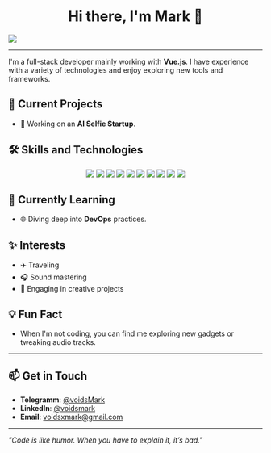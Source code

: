 <h1 align="center">Hi there, I'm Mark 👋</h1>

<p>
  <img src="https://readme-typing-svg.herokuapp.com?color=%2336BCF7&lines=Full-stack+Developer;Passionate+about+Vue.js+%26+Go;Always+Learning+New+Things">
</p>

---

<!-- <p align="center"> -->
<!--   <a href="https://github.com/voidsMark">
    <img src="https://img.shields.io/github/followers/voidsMark?style=flat" alt="GitHub Followers" />
  </a> -->

 <!-- <a href="https://github.com/voidsMark">
    <img src="https://komarev.com/ghpvc/?username=voidsMark&style=flat" alt="GitHub Followers" />
  </a>
</p> -->

I'm a full-stack developer mainly working with **Vue.js**. I have experience with a variety of technologies and enjoy exploring new tools and frameworks.

## 🚀 Current Projects

- 🎥 Working on an **AI Selfie Startup**.

## 🛠 Skills and Technologies

<p align="center">
  <img src="https://img.shields.io/badge/-Vue.js-4FC08D?style=flat-square&logo=Vue.js&logoColor=white" />
  <img src="https://img.shields.io/badge/-JavaScript-F7DF1E?style=flat-square&logo=JavaScript&logoColor=black" />
  <img src="https://img.shields.io/badge/-TypeScript-3178C6?style=flat-square&logo=TypeScript&logoColor=white" />
  <img src="https://img.shields.io/badge/-Node.js-339933?style=flat-square&logo=Node.js&logoColor=white" />
  <img src="https://img.shields.io/badge/-Fastify-000000?style=flat-square&logo=Fastify&logoColor=white" />
  <img src="https://img.shields.io/badge/-Go-00ADD8?style=flat-square&logo=Go&logoColor=white" />
  <img src="https://img.shields.io/badge/-PostgreSQL-336791?style=flat-square&logo=PostgreSQL&logoColor=white" />
  <img src="https://img.shields.io/badge/-Nginx-009639?style=flat-square&logo=nginx&logoColor=white" />
  <img src="https://img.shields.io/badge/-CI%2FCD-4285F4?style=flat-square&logo=CircleCI&logoColor=white" />
  <img src="https://img.shields.io/badge/-Docker-2496ED?style=flat-square&logo=Docker&logoColor=white" />
</p>

## 🌱 Currently Learning

- 🌐 Diving deep into **DevOps** practices.

## ✨ Interests

- ✈️ Traveling
- 🎧 Sound mastering
- 🎨 Engaging in creative projects

## 💡 Fun Fact

- When I'm not coding, you can find me exploring new gadgets or tweaking audio tracks.

---
<!--
### 🚧 Projects

- [**AI Selfie Startup**](#): Developing an AI-powered platform for creating personalized selfies.
- [**Sound Mastering Toolkit**](#): A collection of tools for audio enthusiasts to fix windows sound-control.
- [**Travel Diary App**](#): An app to document and share travel experiences.

## 🎨 Portfolio

Check out some of my work:

<p align="center">
  <img src="https://via.placeholder.com/250x150.png?text=Project+Screenshot+1" alt="Project Screenshot 1" />
  <img src="https://via.placeholder.com/250x150.png?text=Project+Screenshot+2" alt="Project Screenshot 2" />
  <img src="https://via.placeholder.com/250x150.png?text=Project+Screenshot+3" alt="Project Screenshot 3" />
</p>
-->
## 📫 Get in Touch
- **Telegramm**: [@voidsMark](https://t.me/voidsMark)
- **LinkedIn**: [@voidsmark](https://www.linkedin.com/in/voidsmark/)
- **Email**: [voidsxmark@gmail.com](mailto:voidsxmark@gmail.com)

---

*"Code is like humor. When you have to explain it, it’s bad."*

